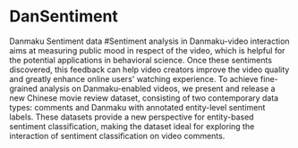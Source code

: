 # DanSentiment
Danmaku Sentiment data
#Sentiment analysis in Danmaku-video interaction aims at measuring public mood in respect of the video, which is helpful for the potential applications in behavioral science.
Once these sentiments discovered, this feedback can help video creators improve the video quality and greatly enhance online users' watching experience.
To achieve fine-grained analysis on Danmaku-enabled videos,
we present and release a new Chinese movie review dataset,
consisting of two contemporary data types: comments and Danmaku
with annotated entity-level sentiment labels.
 These datasets provide a new perspective for entity-based sentiment classification, making the dataset ideal for exploring the interaction of sentiment classification on video comments.